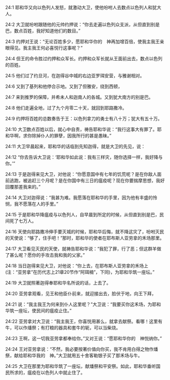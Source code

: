 <a id="1"></a>24:1  耶和华又向以色列人发怒，就激动大卫，使他吩咐人去数点以色列人和犹大人。  

<a id="2"></a>24:2  大卫就吩咐跟随他的元帅约押说：“你去走遍以色列众支派，从但直到别是巴，数点百姓，我好知道他们的数目。”  

<a id="3"></a>24:3  约押对王说：“无论百姓多少，愿耶和华你的　神再加增百倍，使我主我王亲眼得见。我主我王何必喜悦行这事呢？”  

<a id="4"></a>24:4  但王的命令胜过约押和众军长。约押和众军长就从王面前出去，数点以色列的百姓。  

<a id="5"></a>24:5  他们过了约旦河，在迦得谷中城的右边亚罗珥安营，与雅谢相对。  

<a id="6"></a>24:6  又到了基列和他停合示地。又到了但雅安，绕到西顿，  

<a id="7"></a>24:7  来到推罗的保障，并希未人和迦南人的各城。又到犹大南方的别是巴。  

<a id="8"></a>24:8  他们走遍全地，过了九个月零二十天，就回到耶路撒冷。  

<a id="9"></a>24:9  约押将百姓的总数奏告于王：以色列拿刀的勇士有八十万；犹大有五十万。  

<a id="10"></a>24:10  大卫数点百姓以后，就心中自责，祷告耶和华说：“我行这事大有罪了。耶和华啊，求你除掉仆人的罪孽，因我所行的甚是愚昧。”  

<a id="11"></a>24:11  大卫早晨起来，耶和华的话临到先知迦得，就是大卫的先见，说：  

<a id="12"></a>24:12  “你去告诉大卫说：‘耶和华如此说：我有三样灾，随你选择一样，我好降与你。’”  

<a id="13"></a>24:13  于是迦得来见大卫，对他说：“你愿意国中有七年的饥荒呢？是在你敌人面前逃跑，被追赶三个月呢？是在你国中有三日的瘟疫呢？现在你要揣摩思想，我好回覆那差我来的。”  

<a id="14"></a>24:14  大卫对迦得说：“我甚为难。我愿落在耶和华的手里，因为他有丰盛的怜悯，我不愿落在人的手里。”  

<a id="15"></a>24:15  于是耶和华降瘟疫与以色列人，自早晨到所定的时候，从但直到别是巴，民间死了七万人。  

<a id="16"></a>24:16  天使向耶路撒冷伸手要灭城的时候，耶和华后悔，就不降这灾了，吩咐灭民的天使说：“够了，住手吧！”那时，耶和华的使者在耶布斯人亚劳拿的禾场那里。  

<a id="17"></a>24:17  大卫看见灭民的天使，就祷告耶和华说：“我犯了罪，行了恶；但这群羊做了甚么呢？愿你的手攻击我和我的父家。”  

<a id="18"></a>24:18  当日迦得来见大卫，对他说：“你上去，在耶布斯人亚劳拿的禾场上(注：“亚劳拿”在历代志上21章20节作“阿珥楠”，下同)，为耶和华筑一座坛。”  

<a id="19"></a>24:19  大卫就照著迦得奉耶和华名所说的话，上去了。  

<a id="20"></a>24:20  亚劳拿观看，见王和他臣仆前来，就迎接出去，脸伏于地，向王下拜，  

<a id="21"></a>24:21  说：“我主我王为何来到仆人这里呢？”大卫说：“我要买你这禾场，为耶和华筑一座坛，使民间的瘟疫止住。”  

<a id="22"></a>24:22  亚劳拿对大卫说：“我主我王，你喜悦用甚么，就拿去献祭。看哪！这里有牛，可以作燔祭；有打粮的器具和套牛的轭，可以当柴烧。  

<a id="23"></a>24:23  王啊，这一切我亚劳拿都奉给你。”又对王说：“愿耶和华你的　神悦纳你。”  

<a id="24"></a>24:24  王对亚劳拿说：“不然，我必要按著价值向你买，我不肯用白得之物作燔祭，献给耶和华我的　神。”大卫就用五十舍客勒银子买了那禾场与牛。  

<a id="25"></a>24:25  大卫在那里为耶和华筑了一座坛，献燔祭和平安祭。如此，耶和华垂听国民所求的，瘟疫在以色列人中就止住了。  

